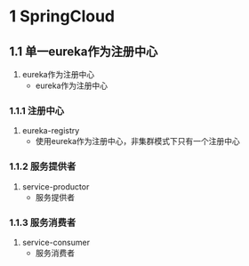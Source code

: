 # 1 SpringCloud

## 1.1 单一eureka作为注册中心

1. eureka作为注册中心
   * eureka作为注册中心

### 1.1.1 注册中心

1. eureka-registry
   * 使用eureka作为注册中心，非集群模式下只有一个注册中心

### 1.1.2 服务提供者

1. service-productor
   * 服务提供者

### 1.1.3 服务消费者

1. service-consumer
   * 服务消费者

